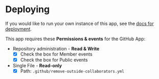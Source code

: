 # Deploying

If you would like to run your own instance of this app, see the [docs for deployment](https://probot.github.io/docs/deployment/).

This app requires these **Permissions & events** for the GitHub App:

- Repository administration - **Read & Write**
  - [x] Check the box for Member events
  - [x] Check the box for Public events
- Single File - **Read-only**
  - [x] Path: `.github/remove-outside-collaborators.yml`
